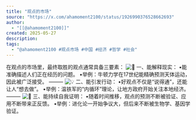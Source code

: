 ```yaml
---
title: "观点的市场"
source: "https://x.com/ahamoment2100/status/1926990376528662693"
author:
  - "[[@ahamoment2100]]"
created: 2025-05-27
description:
tags:
  - "@ahamoment2100 #观点市场 #中国 #经济 #哲学 #社会"
---
```

在观点的市场里，最终取胜的观点通常具备三要素： ![🎯](https://abs-0.twimg.com/emoji/v2/svg/1f3af.svg "Direct hit") 一、能解释现实： •能准确描述人们正在经历的问题。 •举例：牛顿力学在17世纪能精确预测天体运动，因此被广泛接受。 ⸻ ![💡](https://abs-0.twimg.com/emoji/v2/svg/1f4a1.svg "Electric light bulb") 二、能引发行动： •好观点不仅是“说得通”，还能让人“想去做”。 •举例：温铁军的“内循环”理论，让地方政府开始关注本地经济。 ⸻ ![🧠](https://abs-0.twimg.com/emoji/v2/svg/1f9e0.svg "Brain") 三、能持续自我证明： •随着时间推移，观点的预测不断被验证、应用不断带来正反馈。 •举例：进化论一开始争议大，但后来不断被生物学、基因学验证。